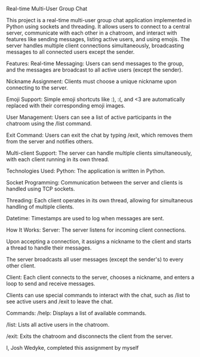 Real-time Multi-User Group Chat


This project is a real-time multi-user group chat application implemented in Python using sockets and threading. It allows users to connect to a central server, communicate with each other in a chatroom, and interact with features like sending messages, listing active users, and using emojis. The server handles multiple client connections simultaneously, broadcasting messages to all connected users except the sender.


Features:
Real-time Messaging: Users can send messages to the group, and the messages are broadcast to all active users (except the sender).

Nickname Assignment: Clients must choose a unique nickname upon connecting to the server.

Emoji Support: Simple emoji shortcuts like :), :(, and <3 are automatically replaced with their corresponding emoji images.

User Management: Users can see a list of active participants in the chatroom using the /list command.

Exit Command: Users can exit the chat by typing /exit, which removes them from the server and notifies others.

Multi-client Support: The server can handle multiple clients simultaneously, with each client running in its own thread.


Technologies Used:
Python: The application is written in Python.

Socket Programming: Communication between the server and clients is handled using TCP sockets.

Threading: Each client operates in its own thread, allowing for simultaneous handling of multiple clients.

Datetime: Timestamps are used to log when messages are sent.


How It Works:
Server:
The server listens for incoming client connections.

Upon accepting a connection, it assigns a nickname to the client and starts a thread to handle their messages.

The server broadcasts all user messages (except the sender's) to every other client.

Client:
Each client connects to the server, chooses a nickname, and enters a loop to send and receive messages.

Clients can use special commands to interact with the chat, such as /list to see active users and /exit to leave the chat.


Commands:
/help: Displays a list of available commands.

/list: Lists all active users in the chatroom.

/exit: Exits the chatroom and disconnects the client from the server.


I, Josh Wedyke, completed this assignment by myself
